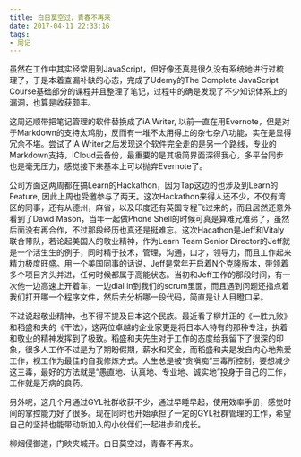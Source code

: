 ```yaml
---
title: 白日莫空过，青春不再来
date: 2017-04-11 22:33:16
tags:
- 周记
---
```


虽然在工作中其实经常用到JavaScript，但好像还真是很久没有系统地进行过梳理了，于是本着查漏补缺的心态，完成了Udemy的The Complete JavaScript Course基础部分的课程并且整理了笔记，过程中的确是发现了不少知识体系上的漏洞，也算是收获颇丰。

这周还顺带把笔记管理的软件替换成了iA Writer, 以前一直在用Evernote，但是对于Markdown的支持太鸡肋，反而有一堆不太用得上的杂七杂八功能，实在是显得冗余不堪。尝试了iA Writer之后发现这个软件完全走的是另一个路线，专业的Markdown支持，iCloud云备份，最重要的是其极简界面深得我心，多平台同步也是毫无压力，感觉接下来基本上可以抛弃Evernote了。

公司方面这两周都在搞Learn的Hackathon，因为Tap这边的也涉及到Learn的Feature, 因此上周也受邀参与了两天。这次Hackathon来得人还不少，不仅有湾区的同事，还有从德州，麻省，以及印度还有英国专程飞过来的，而且居然还意外看到了David Mason，当年一起做Phone Shell的时候可真是算难兄难弟了，虽然后面没有再合作，不过那段经历也真还是挺难忘。这次Hacathon是Jeff和Vitaly联合带队，若论起美国人的敬业精神，作为Learn Team Senior Director的Jeff就是一个活生生的例子，同时精于技术，管理，沟通，口才，领导力，而且工作起来精力极度旺盛。用一个美国同事的话说，Jeff是常年开启着N个克隆版本，带领着多个项目齐头并进，任何时候都属于高能状态。当初和Jeff工作的那段时间，有一次他一边高速上开着车，一边dial in到我们的scrum里面，而且遇到问题还指点着我们打开哪一个程序文件，然后去分析哪一段代码，简直是让人目瞪口呆。

不过说起敬业精神，也不得不提及日本这个民族。最近看了柳井正的《一胜九败》和稻盛和夫的《干法》，这两位卓越的企业家更是将日本人特有的那种专注，执着和敬业的精神发挥到了极致。稻盛和夫先生对于工作的态度给我留下了很深的印象，很多人工作不过是为了期盼假期，薪水和奖金，而稻盛和夫是发自内心地热爱工作，视工作为最佳的自我修炼方式。人生总是被“贪嗔痴”三毒所控制，要想减少这三毒，最好的方法就是“愚直地、认真地、专业地、诚实地”投身于自己的工作，工作就是万病的良药。

另外呢，这几个月通过GYL社群收获不少，通过早睡早起，使用效率手册，感觉时间的掌控能力好了很多。现在同时也开始承担了一定的GYL社群管理的工作，希望自己的坚持也能带动新加入的小伙伴们一起进步和成长。

柳烟侵御道，门映夹城开。白日莫空过，青春不再来。

